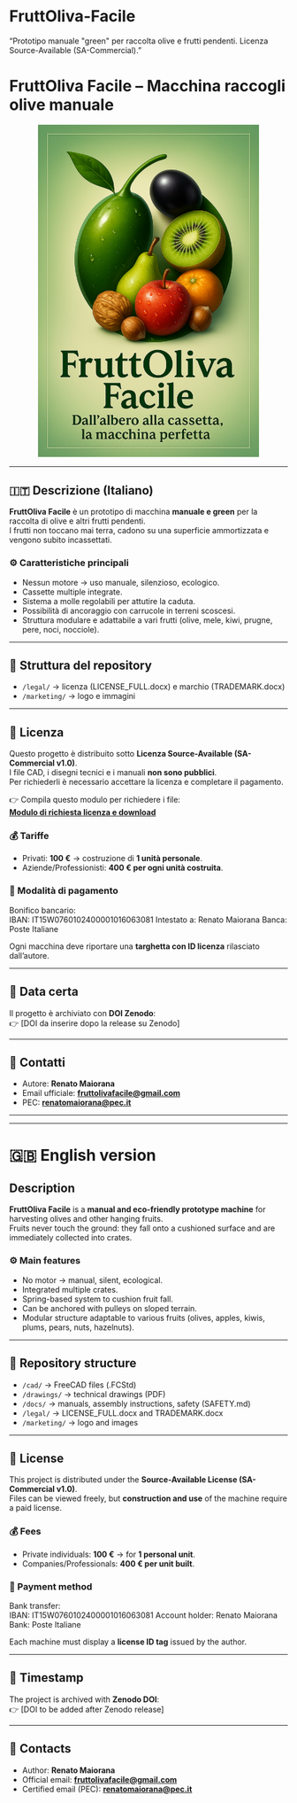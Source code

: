 # FruttOliva-Facile
“Prototipo manuale "green" per raccolta olive e frutti pendenti. Licenza Source-Available (SA-Commercial).”

# FruttOliva Facile – Macchina raccogli olive manuale


<!-- Logo visibile sia in light che dark mode -->
<p align="center">
  <!-- Logo per light mode -->
  <picture>
    <source media="(prefers-color-scheme: dark)" srcset="marketing/logo_scuro.png">
    <source media="(prefers-color-scheme: light)" srcset="marketing/logo_chiaro.png">
    <img alt="FruttOliva Facile" src="marketing/logo_chiaro.png" width="400">
  </picture>
</p>

---

## 🇮🇹 Descrizione (Italiano)

**FruttOliva Facile** è un prototipo di macchina **manuale e green** per la raccolta di olive e altri frutti pendenti.  
I frutti non toccano mai terra, cadono su una superficie ammortizzata e vengono subito incassettati.

### ⚙️ Caratteristiche principali
- Nessun motore → uso manuale, silenzioso, ecologico.  
- Cassette multiple integrate.  
- Sistema a molle regolabili per attutire la caduta.  
- Possibilità di ancoraggio con carrucole in terreni scoscesi.  
- Struttura modulare e adattabile a vari frutti (olive, mele, kiwi, prugne, pere, noci, nocciole).  

---

## 📂 Struttura del repository
- `/legal/` → licenza (LICENSE_FULL.docx) e marchio (TRADEMARK.docx)  
- `/marketing/` → logo e immagini  

---

## 🔑 Licenza
Questo progetto è distribuito sotto **Licenza Source-Available (SA-Commercial v1.0)**.  
I file CAD, i disegni tecnici e i manuali **non sono pubblici**.  
Per richiederli è necessario accettare la licenza e completare il pagamento.

👉 Compila questo modulo per richiedere i file:  
**[Modulo di richiesta licenza e download](https://docs.google.com/forms/d/e/1FAIpQLSfTbVVMwHI2QLadnsCA7LujxI0538x4_AsAecVl4cnVWzvgLw/viewform?usp=header)**

### 💰 Tariffe
- Privati: **100 €** → costruzione di **1 unità personale**.  
- Aziende/Professionisti: **400 € per ogni unità costruita**.  

### 📌 Modalità di pagamento
Bonifico bancario:  
IBAN: IT15W0760102400001016063081
Intestato a: Renato Maiorana
Banca: Poste Italiane


Ogni macchina deve riportare una **targhetta con ID licenza** rilasciato dall’autore.  

---

## 📅 Data certa
Il progetto è archiviato con **DOI Zenodo**:  
👉 [DOI da inserire dopo la release su Zenodo]  

---

## 📧 Contatti
- Autore: **Renato Maiorana**  
- Email ufficiale: **fruttolivafacile@gmail.com**  
- PEC: **renatomaiorana@pec.it**  

---

---

# 🇬🇧 English version

## Description
**FruttOliva Facile** is a **manual and eco-friendly prototype machine** for harvesting olives and other hanging fruits.  
Fruits never touch the ground: they fall onto a cushioned surface and are immediately collected into crates.

### ⚙️ Main features
- No motor → manual, silent, ecological.  
- Integrated multiple crates.  
- Spring-based system to cushion fruit fall.  
- Can be anchored with pulleys on sloped terrain.  
- Modular structure adaptable to various fruits (olives, apples, kiwis, plums, pears, nuts, hazelnuts).  

---

## 📂 Repository structure
- `/cad/` → FreeCAD files (.FCStd)  
- `/drawings/` → technical drawings (PDF)  
- `/docs/` → manuals, assembly instructions, safety (SAFETY.md)  
- `/legal/` → LICENSE_FULL.docx and TRADEMARK.docx  
- `/marketing/` → logo and images  

---

## 🔑 License
This project is distributed under the **Source-Available License (SA-Commercial v1.0)**.  
Files can be viewed freely, but **construction and use** of the machine require a paid license.  

### 💰 Fees
- Private individuals: **100 €** → for **1 personal unit**.  
- Companies/Professionals: **400 € per unit built**.  

### 📌 Payment method
Bank transfer:  
IBAN: IT15W0760102400001016063081
Account holder: Renato Maiorana
Bank: Poste Italiane

Each machine must display a **license ID tag** issued by the author.  

---

## 📅 Timestamp
The project is archived with **Zenodo DOI**:  
👉 [DOI to be added after Zenodo release]  

---

## 📧 Contacts
- Author: **Renato Maiorana**  
- Official email: **fruttolivafacile@gmail.com**  
- Certified email (PEC): **renatomaiorana@pec.it**
